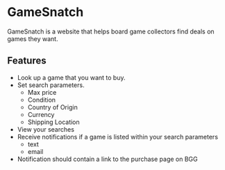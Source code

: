 # GameSnatch

GameSnatch is a website that helps board game collectors find deals on games they want.

## Features

- Look up a game that you want to buy.
- Set search parameters.
    - Max price
    - Condition
    - Country of Origin
    - Currency
    - Shipping Location
- View your searches
- Receive notifications if a game is listed within your search parameters
    - text
    - email
- Notification should contain a link to the purchase page on BGG